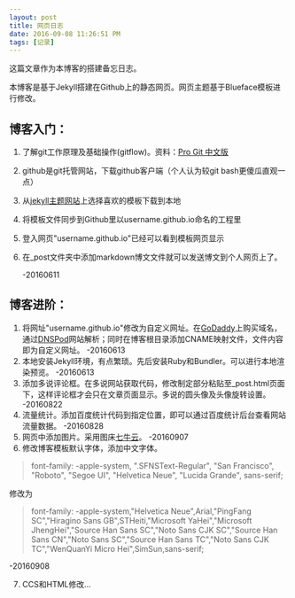 ```yaml
---
layout: post
title: 网页日志
date: 2016-09-08 11:26:51 PM 
tags: [记录]
---
```


这篇文章作为本博客的搭建备忘日志。

本博客是基于Jekyll搭建在Github上的静态网页。网页主题基于Blueface模板进行修改。

## 博客入门： ##

1. 了解git工作原理及基础操作(gitflow)。资料：[Pro Git 中文版][ProGit]
2. github是git托管网站，下载github客户端（个人认为较git bash更傻瓜直观一点）
3. 从[jekyll主题网站][jekylltheme]上选择喜欢的模板下载到本地
4. 将模板文件同步到Github里以username.github.io命名的工程里
5. 登入网页"username.github.io"已经可以看到模板网页显示
6. 在_post文件夹中添加markdown博文文件就可以发送博文到个人网页上了。

	-20160611
## 博客进阶： ##

1. 将网址"username.github.io"修改为自定义网址。在[GoDaddy][GoDaddy]上购买域名，通过[DNSPod][DNSPod]网站解析；同时在博客根目录添加CNAME映射文件，文件内容即为自定义网址。  -20160613
2. 本地安装Jekyll环境，有点繁琐。先后安装Ruby和Bundler。可以进行本地渲染预览。 -20160613
3. 添加多说评论框。在多说网站获取代码，修改制定部分粘贴至_post.html页面下，这样评论框才会只在文章页面显示。多说的圆头像及头像旋转设置。  -20160822
4. 流量统计。添加百度统计代码到指定位置，即可以通过百度统计后台查看网站流量数据。  -20160828
5. 网页中添加图片。采用图床[七牛云][qiniu]。 -20160907
6. 修改博客模板默认字体，添加中文字体。
> font-family: -apple-system, ".SFNSText-Regular", "San Francisco", "Roboto", "Segoe UI", "Helvetica Neue", "Lucida Grande", sans-serif;

修改为


> font-family: -apple-system,"Helvetica Neue",Arial,"PingFang SC","Hiragino Sans GB",STHeiti,"Microsoft YaHei","Microsoft JhengHei","Source Han Sans SC","Noto Sans CJK SC","Source Han Sans CN","Noto Sans SC","Source Han Sans TC","Noto Sans CJK TC","WenQuanYi Micro Hei",SimSun,sans-serif;

-20160908

7. CCS和HTML修改...










[ProGit]: http://iissnan.com/progit/
[jekylltheme]: http://jekyllthemes.org/
[GoDaddy]:www.godaddy.com
[DNSPod]: https://www.dnspod.cn/
[qiniu]: https://portal.qiniu.com/create